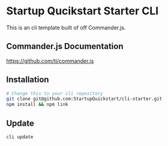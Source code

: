 # Startup Qucikstart Starter CLI
This is an cli template built of off Commander.js.

## Commander.js Documentation
https://github.com/tj/commander.js

## Installation

``` bash
# Change this to your cli repository
git clone git@github.com:StartupQuickstart/cli-starter.git
npm install && npm link
```

## Update

``` bash
cli update
```
